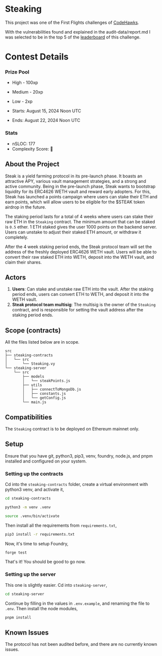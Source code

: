# Steaking
This project was one of the First Flights challenges of [CodeHawks](https://codehawks.cyfrin.io/c/2024-08-steaking).

With the vulnerabilities found and explained in the audit-data/report.md I was selected to be in the top 5 of the [leaderboard](https://codehawks.cyfrin.io/c/2024-08-steaking/results?lt=contest&page=1&sc=xp&sj=reward&t=leaderboard)  of this challenge.

# Contest Details

### Prize Pool

- High - 100xp
- Medium - 20xp
- Low - 2xp

- Starts: August 15, 2024 Noon UTC
- Ends: August 22, 2024 Noon UTC

### Stats

- nSLOC: 177
- Complexity Score: 🤷

[//]: # (contest-details-open)

## About the Project

Steak is a yield farming protocol in its pre-launch phase. It boasts an attractive APY, various vault management strategies, and a strong and active community. Being in the pre-launch phase, Steak wants to bootstrap liquidity for its ERC4626 WETH vault and reward early adopters. For this, Steak has launched a points campaign where users can stake their ETH and earn points, which will allow users to be eligible for the $STEAK token airdrop in the future.

The staking period lasts for a total of 4 weeks where users can stake their raw ETH in the `Steaking` contract. The minimum amount that can be staked is `0.5` ether. 1 ETH staked gives the user 1000 points on the backend server. Users can unstake to adjust their staked ETH amount, or withdraw it completely.

After the 4 week staking period ends, the Steak protocol team will set the address of the freshly deployed ERC4626 WETH vault. Users will be able to convert their raw staked ETH into WETH, deposit into the WETH vault, and claim their shares.

## Actors

1. **Users**: Can stake and unstake raw ETH into the vault. After the staking period ends, users can convert ETH to WETH, and deposit it into the WETH vault.
2. **Steak protocol team multisig**: The multisig is the owner of the `Steaking` contract, and is responsible for setting the vault address after the staking period ends.

[//]: # (contest-details-close)

[//]: # (scope-open)

## Scope (contracts)

All the files listed below are in scope.

```
src
├── steaking-contracts
│   └── src
│       └── Steaking.vy
└── steaking-server
    └── src
        ├── models
        │   └── steakPoints.js
        ├── utils
        │   ├── connectToMongoDb.js
        │   ├── constants.js
        │   └── getConfig.js
        └── main.js
```

## Compatibilities

The `Steaking` contract is to be deployed on Ethereum mainnet only.

[//]: # (scope-close)

[//]: # (getting-started-open)

## Setup

Ensure that you have git, python3, pip3, venv, foundry, node.js, and pnpm installed and configured on your system.

### Setting up the contracts

Cd into the `steaking-contracts` folder, create a virtual environment with python3 venv, and activate it,

```bash
cd steaking-contracts

python3 -m venv .venv

source .venv/bin/activate
```

Then install all the requirements from `requirements.txt`,

```bash
pip3 install -r requirements.txt
```

Now, it's time to setup Foundry,

```bash
forge test
```

That's it! You should be good to go now.

### Setting up the server

This one is slightly easier. Cd into `steaking-server`,

```bash
cd steaking-server
```

Continue by filling in the values in `.env.example`, and renaming the file to `.env`. Then install the node modules,

```bash
pnpm install
```

[//]: # (getting-started-close)

[//]: # (known-issues-open)

## Known Issues

The protocol has not been audited before, and there are no currently known issues.

[//]: # (known-issues-close)
